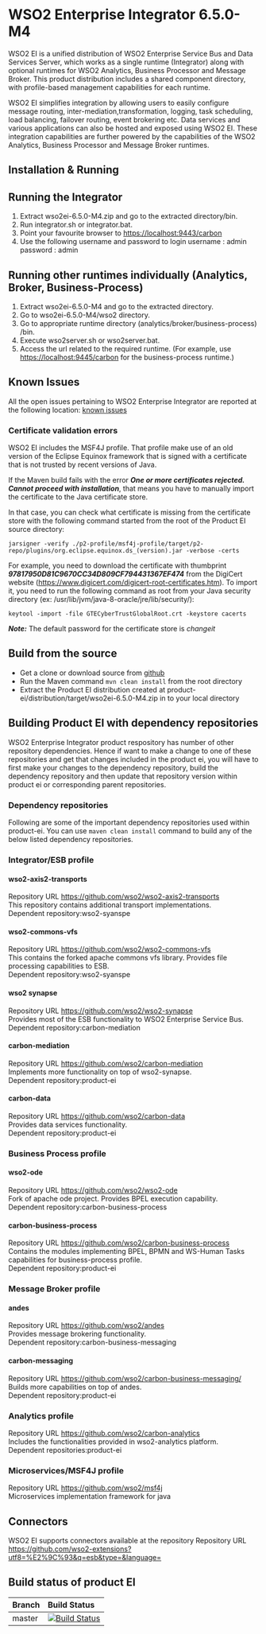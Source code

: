 # WSO2 Enterprise Integrator 6.5.0-M4

WSO2 EI is a unified distribution of WSO2 Enterprise Service Bus and Data Services Server, which works as a single runtime (Integrator) along with optional runtimes for WSO2 Analytics, Business Processor and Message Broker. This product distribution includes a shared component directory, with profile-based management capabilities for each runtime.

WSO2 EI simplifies integration by allowing users to easily configure message routing, inter-mediation,transformation, logging, task scheduling, load balancing, failover routing, event brokering etc. Data services and various applications can also be hosted and exposed using WSO2 EI. These integration capabilities are further powered by the capabilities of the WSO2 Analytics, Business Processor and Message Broker runtimes.

## Installation & Running

## Running the Integrator

1. Extract  wso2ei-6.5.0-M4.zip and go to the extracted directory/bin.
2. Run integrator.sh or integrator.bat.
3. Point your favourite browser to  <https://localhost:9443/carbon>
4. Use the following username and password to login
   username : admin
   password : admin

## Running other runtimes individually (Analytics, Broker, Business-Process)

1. Extract wso2ei-6.5.0-M4 and go to the extracted directory.
2. Go to wso2ei-6.5.0-M4/wso2 directory.
3. Go to appropriate runtime directory (analytics/broker/business-process) /bin.
4. Execute wso2server.sh or wso2server.bat.
5. Access the url related to the required runtime. (For example, use <https://localhost:9445/carbon> for the business-process runtime.)

## Known Issues

All the open issues pertaining to WSO2 Enterprise Integrator are reported at the following location:
[known issues](https://github.com/wso2/product-ei/issues)

### Certificate validation errors

WSO2 EI includes the MSF4J profile. That profile make use of an old version of the Eclipse Equinox framework that is signed with a certificate that is not trusted by recent versions of Java.

If the Maven build fails with the error ***One or more certificates rejected. Cannot proceed with installation***, that means you have to manually import the certificate to the Java certificate store.

In that case, you can check what certificate is missing from the certificate store with the following command started from the root of the Product EI source directory:

```jarsigner -verify ./p2-profile/msf4j-profile/target/p2-repo/plugins/org.eclipse.equinox.ds_(version).jar -verbose -certs```

For example, you need to download the certificate with thumbprint ***97817950D81C9670CC34D809CF794431367EF474*** from the DigiCert website (<https://www.digicert.com/digicert-root-certificates.htm>). To import it, you need to run the following command as root from your Java security directory (ex: /usr/lib/jvm/java-8-oracle/jre/lib/security/):

```keytool -import -file GTECyberTrustGlobalRoot.crt -keystore cacerts```

***Note:*** The default password for the certificate store is *changeit*

## Build from the source

- Get a clone or download source from [github](https://github.com/wso2/product-ei)
- Run the Maven command ``mvn clean install`` from the root directory
- Extract the Product EI distribution created at product-ei/distribution/target/wso2ei-6.5.0-M4.zip in to your local directory

## Building Product EI with dependency repositories

WSO2 Enterprise Integrator product respository has number of other repository dependencies. Hence if want to make a change to one of these repositories and get that changes included in the product ei, you will have to first make your changes to the dependency repository, build the dependency repository and then update that repository version within product ei or corresponding parent repositories. 

### Dependency repositories

Following are some of the important dependency repositories used within product-ei. You can use ``maven clean install`` command to build any of the below listed dependency repositories.

### Integrator/ESB profile

#### wso2-axis2-transports

Repository URL <https://github.com/wso2/wso2-axis2-transports>  
This repository contains additional transport implementations.  
Dependent repository:wso2-syanspe

#### wso2-commons-vfs

Repository URL <https://github.com/wso2/wso2-commons-vfs>  
This contains the forked apache commons vfs library. Provides file processing capabilities to ESB.  
Dependent repository:wso2-syanspe

#### wso2 synapse

Repository URL <https://github.com/wso2/wso2-synapse>  
Provides most of the ESB functionality to WSO2 Enterprise Service Bus.  
Dependent repository:carbon-mediation

#### carbon-mediation

Repository URL <https://github.com/wso2/carbon-mediation>  
Implements more functionality on top of wso2-synapse.  
Dependent repository:product-ei

#### carbon-data

Repository URL <https://github.com/wso2/carbon-data>    
Provides data services functionality.  
Dependent repository:product-ei

### Business Process profile

#### wso2-ode

Repository URL <https://github.com/wso2/wso2-ode>  
Fork of apache ode project. Provides BPEL execution capability.  
Dependent repository:carbon-business-process

#### carbon-business-process

Repository URL <https://github.com/wso2/carbon-business-process>  
Contains the modules implementing BPEL, BPMN and WS-Human Tasks capabilities for business-process profile.  
Dependent repository:product-ei

### Message Broker profile

#### andes

Repository URL <https://github.com/wso2/andes>  
Provides message brokering functionality.  
Dependent repository:carbon-business-messaging

#### carbon-messaging

Repository URL <https://github.com/wso2/carbon-business-messaging/>  
Builds more capabilities on top of andes.  
Dependent repository:product-ei

### Analytics profile

Repository URL <https://github.com/wso2/carbon-analytics>  
Includes the functionalities provided in wso2-analytics platform.  
Dependent repositories:product-ei

### Microservices/MSF4J profile

Repository URL <https://github.com/wso2/msf4j>  
Microservices implementation framework for java

## Connectors

WSO2 EI supports connectors available at the repository 
Repository URL <https://github.com/wso2-extensions?utf8=%E2%9C%93&q=esb&type=&language=>


## Build status of product EI

|  Branch | Build Status |
| :------------ |:-------------
| master      | [![Build Status](https://wso2.org/jenkins/job/products/job/product-ei/badge/icon)](https://wso2.org/jenkins/job/products/job/product-ei) |
